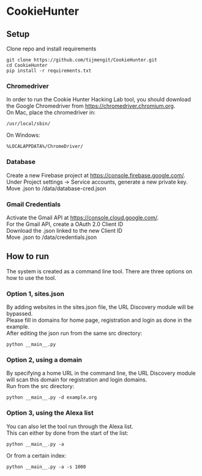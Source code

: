 # CookieHunter
## Setup
Clone repo and install requirements
```
git clone https://github.com/tijmengit/CookieHunter.git
cd CookieHunter
pip install -r requirements.txt
```

### Chromedriver
In order to run the Cookie Hunter Hacking Lab tool, you should download the Google Chromedriver from https://chromedriver.chromium.org.  
On Mac, place the chromedriver in:
```
/usr/local/sbin/
```
On Windows:
```
%LOCALAPPDATA%/ChromeDriver/
```
### Database
Create a new Firebase project at https://console.firebase.google.com/.  
Under Project settings -> Service accounts, generate a new private key.  
Move .json to /data/database-cred.json  

### Gmail Credentials
Activate the Gmail API at https://console.cloud.google.com/.  
For the Gmail API, create a OAuth 2.0 Client ID  
Download the .json linked to the new Client ID  
Move .json to /data/credentials.json  

## How to run
The system is created as a command line tool. There are three options on how to use the tool.  
### Option 1, sites.json
By adding websites in the sites.json file, the URL Discovery module will be bypassed.  
Please fill in domains for home page, registration and login as done in the example.  
After editing the json run from the same src directory:  
```
python __main__.py
```
### Option 2, using a domain
By specifying a home URL in the command line, the URL Discovery module will scan this domain for registration and login domains.  
Run from the src directory:  
```
python __main__.py -d example.org
```
### Option 3, using the Alexa list
You can also let the tool run through the Alexa list.   
This can either by done from the start of the list:  
``` 
python __main__.py -a
```
Or from a certain index:  
```
python __main__.py -a -s 1000
```
